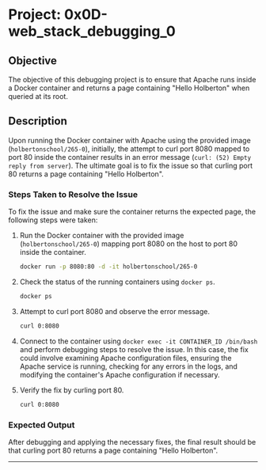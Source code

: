# Project: 0x0D-web_stack_debugging_0

## Objective
The objective of this debugging project is to ensure that Apache runs inside a Docker container and returns a page containing "Hello Holberton" when queried at its root.

## Description
Upon running the Docker container with Apache using the provided image (`holbertonschool/265-0`), initially, the attempt to curl port 8080 mapped to port 80 inside the container results in an error message (`curl: (52) Empty reply from server`). The ultimate goal is to fix the issue so that curling port 80 returns a page containing "Hello Holberton".

### Steps Taken to Resolve the Issue
To fix the issue and make sure the container returns the expected page, the following steps were taken:

1. Run the Docker container with the provided image (`holbertonschool/265-0`) mapping port 8080 on the host to port 80 inside the container.

    ```bash
    docker run -p 8080:80 -d -it holbertonschool/265-0
    ```

2. Check the status of the running containers using `docker ps`.

    ```bash
    docker ps
    ```

3. Attempt to curl port 8080 and observe the error message.

    ```bash
    curl 0:8080
    ```

4. Connect to the container using `docker exec -it CONTAINER_ID /bin/bash` and perform debugging steps to resolve the issue. In this case, the fix could involve examining Apache configuration files, ensuring the Apache service is running, checking for any errors in the logs, and modifying the container's Apache configuration if necessary.

5. Verify the fix by curling port 80.

    ```bash
    curl 0:8080
    ```

### Expected Output
After debugging and applying the necessary fixes, the final result should be that curling port 80 returns a page containing "Hello Holberton".

---
